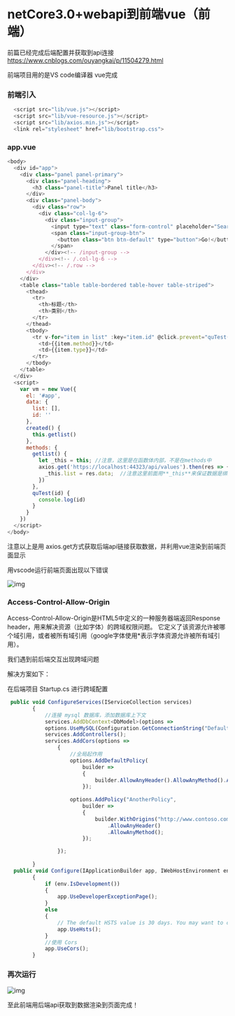 # netCore3.0+webapi到前端vue（前端）

前篇已经完成后端配置并获取到api连接 https://www.cnblogs.com/ouyangkai/p/11504279.html

前端项目用的是VS code编译器 vue完成 

### 前端引入

 

```js
  <script src="lib/vue.js"></script>
  <script src="lib/vue-resource.js"></script>
  <script src="lib/axios.min.js"></script>
  <link rel="stylesheet" href="lib/bootstrap.css">
```

 

### app.vue

```js
<body>
  <div id="app">
    <div class="panel panel-primary">
      <div class="panel-heading">
        <h3 class="panel-title">Panel title</h3>
      </div>
      <div class="panel-body">
        <div class="row">
          <div class="col-lg-6">
            <div class="input-group">
              <input type="text" class="form-control" placeholder="Search for...">
              <span class="input-group-btn">
                <button class="btn btn-default" type="button">Go!</button>
              </span>
            </div><!-- /input-group -->
          </div><!-- /.col-lg-6 -->
        </div><!-- /.row -->
      </div>
    </div>
    <table class="table table-bordered table-hover table-striped">
      <thead>
        <tr>
          <th>标题</th>
          <th>类别</th>
        </tr>
      </thead>
      <tbody>
        <tr v-for="item in list" :key="item.id" @click.prevent="quTest(item.id)">
          <td>{{item.method}}</td>
          <td>{{item.type}}</td>
        </tr>
      </tbody>
    </table>
  </div>
  <script>
    var vm = new Vue({
      el: '#app',
      data: {
        list: [],
        id: ''
      },
      created() {
        this.getlist()
      },
      methods: {
        getlist() {
          let _this = this; //注意，这里是在函数体内部，不是在methods中
          axios.get('https://localhost:44323/api/values').then(res => {
            _this.list = res.data;  //注意这里前面用**_this**来保证数据是绑定到Vue实例上的
          })
        },
        quTest(id) {
          console.log(id)
        }
      }
    })
  </script>
</body>
```

注意以上是用 axios.get方式获取后端api链接获取数据，并利用vue渲染到前端页面显示

 

用vscode运行前端页面出现以下错误

![img](https://img2018.cnblogs.com/blog/1122066/201909/1122066-20190911103310778-701863195.png)

### Access-Control-Allow-Origin
Access-Control-Allow-Origin是HTML5中定义的一种服务器端返回Response header，用来解决资源（比如字体）的跨域权限问题。
它定义了该资源允许被哪个域引用，或者被所有域引用（google字体使用*表示字体资源允许被所有域引用）。

我们遇到前后端交互出现跨域问题

解决方案如下：

在后端项目 Startup.cs 进行跨域配置

```js
 public void ConfigureServices(IServiceCollection services)
        {
            //连接 mysql 数据库，添加数据库上下文
            services.AddDbContext<DbModel>(options =>
            options.UseMySQL(Configuration.GetConnectionString("DefaultConnection"))); 
            services.AddControllers();
            services.AddCors(options =>
                {
                    //全局起作用
                    options.AddDefaultPolicy(
                        builder =>
                        {
                            builder.AllowAnyHeader().AllowAnyMethod().AllowAnyOrigin();
                        });
                                     
                    options.AddPolicy("AnotherPolicy",
                        builder =>
                        {
                            builder.WithOrigins("http://www.contoso.com")
                                .AllowAnyHeader()
                                .AllowAnyMethod();
                        });

                });
          
        }
  public void Configure(IApplicationBuilder app, IWebHostEnvironment env)
        {
            if (env.IsDevelopment())
            {
                app.UseDeveloperExceptionPage();
            }
            else
            {
                // The default HSTS value is 30 days. You may want to change this for production scenarios, see https://aka.ms/aspnetcore-hsts.
                app.UseHsts();
            }
            //使用 Cors
            app.UseCors();         
        }
```

 



### 再次运行

![img](https://img2018.cnblogs.com/blog/1122066/201909/1122066-20190911104043782-1381425488.png)

 

至此前端用后端api获取到数据渲染到页面完成！

 

